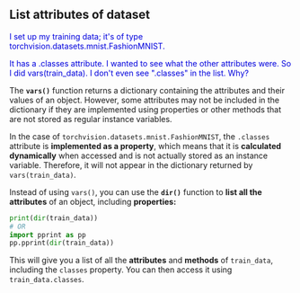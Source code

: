 ## List attributes of dataset

<span style="color:#0000dd;">I set up my training data; it's of type torchvision.datasets.mnist.FashionMNIST.</span>

<span style="color:#0000dd;">It has a .classes attribute.  I wanted to see what the other attributes were.  So I did vars(train_data).  I don't even see ".classes" in the list.  Why?</span>

The **`vars()`** function returns a dictionary containing the attributes and their values of an object. However, some attributes may not be included in the dictionary if they are implemented using properties or other methods that are not stored as regular instance variables.

In the case of `torchvision.datasets.mnist.FashionMNIST`, the `.classes` attribute is **implemented as a property**, which means that it is **calculated dynamically** when accessed and is not actually stored as an instance variable. Therefore, it will not appear in the dictionary returned by `vars(train_data)`.

Instead of using `vars()`, you can use the **`dir()`** function to **list all the attributes** of an object, including **properties:**

```python
print(dir(train_data))
# OR
import pprint as pp
pp.pprint(dir(train_data))
```

This will give you a list of all the **attributes** and **methods** of `train_data`, including the `classes` property. You can then access it using `train_data.classes`.
